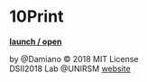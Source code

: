 # 10Print
**[launch / open](http://dsii-2018-unirsm.github.io/Damiano92/10print/10_print_variazioni_p5/10_print_3/)**

by @Damiano © 2018 MIT License  
DSII2018 Lab @UNIRSM [website](http://dsii-2018-unirsm.github.io)




